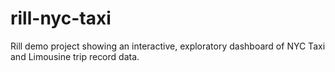 # rill-nyc-taxi
Rill demo project showing an interactive, exploratory dashboard of NYC Taxi and Limousine trip record data.
